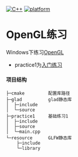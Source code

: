 [![C++](https://img.shields.io/badge/language-c++-red.svg)](https://en.cppreference.com/)
[![platform](https://img.shields.io/badge/platform-%20%7C%20windows-lightgrey.svg)](#%E9%A1%B9%E7%9B%AE%E7%9A%84%E4%B8%80%E4%BA%9B%E8%AE%BE%E8%AE%A1%E7%89%B9%E7%82%B9)


# OpenGL练习

Windows下练习[OpenGL](https://learnopengl-cn.github.io/intro/)

* practice1为[入门练习](https://learnopengl-cn.github.io/01%20Getting%20started/01%20OpenGL/)

#### 项目结构
```
├─cmake         配置库路径
├─glad          glad静态库
│  ├─include
│  └─source
├─practice1     基础练习1
│  ├─include
│  ├─source
│  └─main.cpp
└─resource      GLFW静态库
    ├─include
    └─library
```